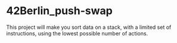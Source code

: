 # 42Berlin_push-swap
This project will make you sort data on a stack, with a limited set of instructions, using the lowest possible number of actions. 
